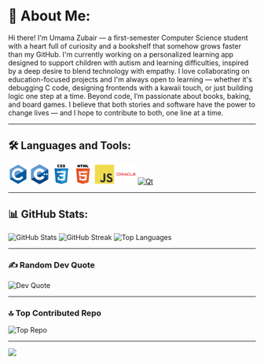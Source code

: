 # 💫 About Me:
Hi there! I'm Umama Zubair — a first-semester Computer Science student with a heart full of curiosity and a bookshelf that somehow grows faster than my GitHub. I'm currently working on a personalized learning app designed to support children with autism and learning difficulties, inspired by a deep desire to blend technology with empathy. I love collaborating on education-focused projects and I'm always open to learning — whether it's debugging C code, designing frontends with a kawaii touch, or just building logic one step at a time. Beyond code, I’m passionate about books, baking, and board games. I believe that both stories and software have the power to change lives — and I hope to contribute to both, one line at a time.

---

## 🛠️ Languages and Tools:
<p align="left">
  <a href="https://www.cprogramming.com/" target="_blank" rel="noreferrer"><img src="https://raw.githubusercontent.com/devicons/devicon/master/icons/c/c-original.svg" alt="C" width="40" height="40"/></a>
  <a href="https://www.w3schools.com/cpp/" target="_blank" rel="noreferrer"><img src="https://raw.githubusercontent.com/devicons/devicon/master/icons/cplusplus/cplusplus-original.svg" alt="C++" width="40" height="40"/></a>
  <a href="https://www.w3schools.com/css/" target="_blank" rel="noreferrer"><img src="https://raw.githubusercontent.com/devicons/devicon/master/icons/css3/css3-original-wordmark.svg" alt="CSS3" width="40" height="40"/></a>
  <a href="https://www.w3.org/html/" target="_blank" rel="noreferrer"><img src="https://raw.githubusercontent.com/devicons/devicon/master/icons/html5/html5-original-wordmark.svg" alt="HTML5" width="40" height="40"/></a>
  <a href="https://developer.mozilla.org/en-US/docs/Web/JavaScript" target="_blank" rel="noreferrer"><img src="https://raw.githubusercontent.com/devicons/devicon/master/icons/javascript/javascript-original.svg" alt="JavaScript" width="40" height="40"/></a>
  <a href="https://www.oracle.com/" target="_blank" rel="noreferrer"><img src="https://raw.githubusercontent.com/devicons/devicon/master/icons/oracle/oracle-original.svg" alt="Oracle" width="40" height="40"/></a>
  <a href="https://www.qt.io/" target="_blank" rel="noreferrer"><img src="https://upload.wikimedia.org/wikipedia/commons/0/0b/Qt_logo_2016.svg" alt="Qt" width="40" height="40"/></a>
</p>

---

## 📊 GitHub Stats:
![GitHub Stats](https://github-readme-stats.vercel.app/api?username=uz352006&theme=transparent&hide_border=false&include_all_commits=false&count_private=false)
![GitHub Streak](https://nirzak-streak-stats.vercel.app/?user=uz352006&theme=transparent&hide_border=false)
![Top Languages](https://github-readme-stats.vercel.app/api/top-langs/?username=uz352006&theme=transparent&hide_border=false&layout=compact)

---

### ✍️ Random Dev Quote
![Dev Quote](https://quotes-github-readme.vercel.app/api?type=horizontal&theme=radical)

---

### 🔝 Top Contributed Repo
![Top Repo](https://github-contributor-stats.vercel.app/api?username=uz352006&limit=5&theme=transparent&combine_all_yearly_contributions=true)

---

[![](https://visitcount.itsvg.in/api?id=uz352006&icon=0&color=0)](https://visitcount.itsvg.in)
